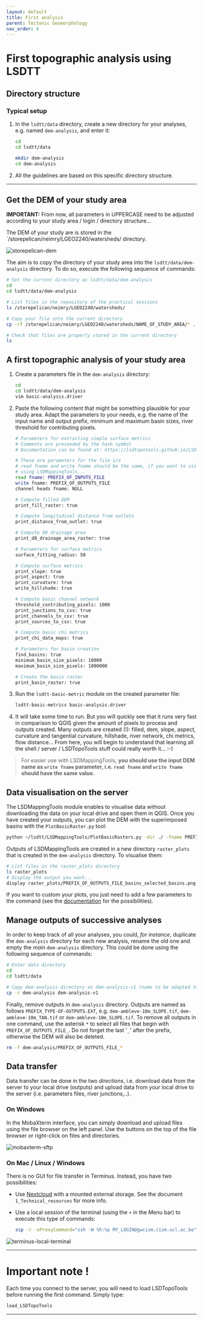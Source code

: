 ```yaml
---
layout: default
title: First analysis
parent: Tectonic Geomorphology
nav_order: 4
---
```


# First topographic analysis using LSDTT

## Directory structure

### Typical setup

1.  In the `lsdtt/data` directory, create a new directory for your analyses, e.g. named `dem-analysis`, and enter it:

    ``` bash
    cd
    cd lsdtt/data

    mkdir dem-analysis
    cd dem-analysis
    ```

2.  All the guidelines are based on this specific directory structure.

------------------------------------------------------------------------

## Get the DEM of your study area

**IMPORTANT:** From now, all parameters in UPPERCASE need to be adjusted according to your study area / login / directory structure...

<!-- The DEM of your study are is stored as an archive file `.zip` in the `/storepelican/fclapuyt/LGEO2240-DEM/` directory. -->

The DEM of your study are is stored in the \`/storepelican/neimry/LGEO2240/watersheds/ directory.

![storepelican-dem](imgs/storepelican-dem-new.png)

<!-- The aim is to copy the `.zip` directory of your study area into the `lsdtt/data/dem-analysis` directory, and unzip it into the `inputs` directory. To do so, execute the following sequence of commands: -->

The aim is to copy the directory of your study area into the `lsdtt/data/dem-analysis` directory. To do so, execute the following sequence of commands:

``` bash
# Set the current directory as lsdtt/data/dem-analysis
cd
cd lsdtt/data/dem-analysis

# List files in the repository of the practical sessions
ls /storepelican/neimry/LGEO2240/watersheds/

# Copy your file into the current directory
cp -rf /storepelican/neimry/LGEO2240/watersheds/NAME_OF_STUDY_AREA/* .

# Check that files are properly stored in the current directory
ls
```

## A first topographic analysis of your study area

1.  Create a parameters file in the `dem-analysis` directory:

    ``` bash
    cd
    cd lsdtt/data/dem-analysis
    vim basic-analysis.driver
    ```

2.  Paste the following content that might be something plausible for your study area. Adapt the parameters to your needs, e.g. the name of the input name and output prefix, minimum and maximum basin sizes, river threshold for contributing pixels.

    ``` bash
    # Parameters for extracting simple surface metrics
    # Comments are preceeded by the hash symbol
    # Documentation can be found at: https://lsdtopotools.github.io/LSDTT_documentation/LSDTT_basic_usage.html

    # These are parameters for the file i/o
    # read fname and write fname should be the same, if you want to visualise your outputs
    # using LSDMappingTools...
    read fname: PREFIX_OF_INPUTS_FILE
    write fname: PREFIX_OF_OUTPUTS_FILE
    channel heads fname: NULL

    # Compute filled DEM
    print_fill_raster: true

    # Compute longitudinal distance from outlets
    print_distance_from_outlet: true

    # Compute D8 drainage area
    print_d8_drainage_area_raster: true

    # Parameters for surface metrics
    surface_fitting_radius: 50

    # Compute surface metrics
    print_slope: true
    print_aspect: true
    print_curvature: true
    write_hillshade: true

    # Compute basic channel network
    threshold_contributing_pixels: 1000
    print_junctions_to_csv: true
    print_channels_to_csv: true
    print_sources_to_csv: true

    # Compute basic chi metrics
    print_chi_data_maps: true

    # Parameters for basin creation
    find_basins: true
    minimum_basin_size_pixels: 10000
    maximum_basin_size_pixels: 1000000

    # Create the basin raster
    print_basin_raster: true
    ```

3.  Run the `lsdtt-basic-metric` module on the created parameter file:

    ``` bash
    lsdtt-basic-metrics basic-analysis.driver
    ```

4.  It will take some time to run. But you will quickly see that it runs very fast in comparison to QGIS given the amount of pixels to process and outputs created. Many outputs are created (!): filled, dem, slope, aspect, curvature and tangential curvature, hillshade, river network, chi metrics, flow distance... From here, you will begin to understand that learning all the shell / server / LSDTopoTools stuff could really worth it... :-)

> For easier use with LSDMappingTools, **you should use the input DEM name as `write fname` parameter, i.e. `read fname` and `write fname` should have the same value.**

## Data visualisation on the server

The LSDMappingTools module enables to visualise data without downloading the data on your local drive and open them in QGIS. Once you have created your outputs, you can plot the DEM with the superimposed basins with the `PlotBasicRaster.py` tool:

``` bash
python ~/lsdtt/LSDMappingTools/PlotBasicRasters.py -dir ./ -fname PREFIX_OF_OUTPUTS_FILE -drape_fname PREFIX_OF_OUTPUTS_FILE -PD True -PB True -dpi 300
```

Outputs of LSDMappingTools are created in a new directory `raster_plots` that is created in the `dem-analysis` directory. To visualise them:

``` bash
# List files in the raster_plots directory
ls raster_plots
# Display the output you want...
display raster_plots/PREFIX_OF_OUTPUTS_FILE_basins_selected_basins.png
```

If you want to custom your plots, you just need to add a few parameters to the command (see the [documentation](https://lsdtopotools.github.io/LSDTT_documentation/LSDTT_visualisation.html) for the possibilities).

## Manage outputs of successive analyses

In order to keep track of all your analyses, you could, *for instance*, duplicate the `dem-analysis` directory for each new analysis, rename the old one and empty the *main* `dem-analysis` directory. This could be done using the following sequence of commands:

``` bash
# Enter data directory
cd
cd lsdtt/data

# Copy dem-analysis directory as dem-analysis-v1 (name to be adapted to your needs)
cp -r dem-analysis dem-analysis-v1
```

Finally, remove outputs in `dem-analysis` directory. Outputs are named as follows `PREFIX_TYPE-OF-OUTPUTS.EXT`, e.g. `dem-ambleve-10m_SLOPE.tif`, `dem-ambleve-10m_TAN.tif` or `dem-ambleve-10m_SLOPE.tif`. To remove all outputs in one command, use the asterisk `*` to select all files that begin with `PREFIX_OF_OUTPUTS_FILE_`. Do not forget the last '`_`' after the prefix, otherwise the DEM will also be deleted.

``` bash
rm -f dem-analysis/PREFIX_OF_OUTPUTS_FILE_*
```

## Data transfer

Data transfer can be done in the two *directions*, i.e. download data from the server to your local drive (outputs) and upload data from your local drive to the server (i.e. parameters files, river junctions,..).

### On Windows

In the MobaXterm interface, you can simply download and upload files using the file browser on the left panel. Use the buttons on the top of the file browser or right-click on files and directories.

![mobaxterm-sftp](imgs/mobaxterm-sftp.png)

### On Mac / Linux / Windows

There is no GUI for file transfer in Terminus. Instead, you have two possibilities:

-   Use [Nextcloud](https://nextcloud.cism.ucl.ac.be) with a mounted external storage. See the document `1_Technical_resources` for more info.

-   Use a local session of the terminal (using the `+` in the Menu bar) to execute this type of commands:

    ``` bash
    scp -r -oProxyCommand="ssh -W %h:%p MY_LOGIN@gwcism.cism.ucl.ac.be" MY_LOGIN@pelican.cism.ucl.ac.be:PATH_TO_FOLDER_ON_THE_SERVER/* PATH_TO_FOLDER_ON_LOCAL_MACHINE
    ```

![terminus-local-terminal](imgs/terminus-local-terminal.png)

------------------------------------------------------------------------

# Important note !

Each time you connect to the server, you will need to load LSDTopoTools before running the first command. Simply type:

``` bash
load_LSDTopoTools
```

------------------------------------------------------------------------